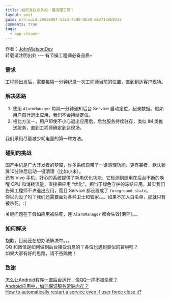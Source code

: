 ```yaml
---
title: 如何对抗众多的一键清理工具？
layout: post
guid: urn:uuid:28de6d0f-5ac3-4cd0-8630-e83713eb923a
comments: true
tags:
  - app-cleaner
---
```


作者：[JohnWatsonDev](http://johnwatsondev.com)  
转载请注明出处 --- 有节操工程师必备品质~

### 需求
工程师出发后，需要每隔一分钟纪录一次工程师当前的位置，直到到达客户现场。

### 解决思路
1. 使用 `AlarmManager` 每隔一分钟通知后台 Service 启动定位，纪录数据。假如用户自行退出应用，我们不会持续定位。
2. 相比方法一，用户即使不小心退出应用后，后台服务持续驻存，类似 IM 类推送服务，直到工程师确定到达现场。

我们采用尽量减少耗电量的第一种方法。

### 碰到的挑战
国产手机是广大开发者的梦魇，许多系统自带了一键清理功能，更有甚者，默认锁屏10分钟后启动一键清理（比如小米）。  
还有 Vivo 手机，好心的系统提供了耗电优化功能，它检测到应用在后台不断的唤醒 CPU 和消耗流量，直接把应用 “优化”，相当于绿色守护的冻结应用。其实我们告知工程师不许退出应用，而且 Service 都设置成了 `foreground state`。  
你以为没了吗？我们还需要面对各种卫士和管家。。。如果不加入白名单，那就只有被杀死。:(

关键问题在于假如应用被杀死，连 `AlarmManager` 都会失效[泪奔]。。。

### 如何解决
抱歉，目前还在想办法解决中。。。  
QQ 和微信是如何做到后台接受消息的？各位也遇到类似的窘境吗？  
如果大家有好的思路，请不吝赐教！

### 致谢
[怎么让Android程序一直后台运行，像QQ一样不被杀死？](https://www.zhihu.com/question/29826231)  
[Android应用中，如何保证服务常驻内存？](https://github.com/android-cn/android-discuss/issues/49)  
[How to automatically restart a service even if user force close it?](http://stackoverflow.com/questions/21550204/how-to-automatically-restart-a-service-even-if-user-force-close-it)
